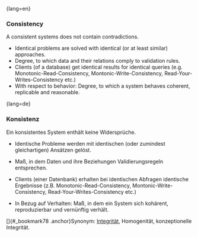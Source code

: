 {lang=en}
### Consistency

A consistent systems does not contain contradictions.

* Identical problems are solved with identical (or at least similar) approaches.
* Degree, to which data and their relations comply to validation rules.
* Clients (of a database) get identical results for identical queries
(e.g. Monotonic-Read-Consistency, Montonic-Write-Consistency, Read-Your-Writes-Consistency etc.)
* With respect to behavior: Degree, to which a system behaves coherent, replicable and reasonable.


{lang=de}
### Konsistenz

Ein konsistentes System enthält keine Widersprüche.

-   Identische Probleme werden mit identischen (oder zumindest
    gleichartigen) Ansätzen gelöst.

-   Maß, in dem Daten und ihre Beziehungen Validierungsregeln
    entsprechen.

-   Clients (einer Datenbank) erhalten bei identischen Abfragen
    identische Ergebnisse (z.B. Monotonic-Read-Consistency,
    Montonic-Write-Consistency, Read-Your-Writes-Consistency etc.)

-   In Bezug auf Verhalten: Maß, in dem ein System sich kohärent,
    reproduzierbar und vernünftig verhält.

[]{#_bookmark78 .anchor}Synonym: [Integrität](#_bookmark114),
Homogenität, konzeptionelle Integrität.
